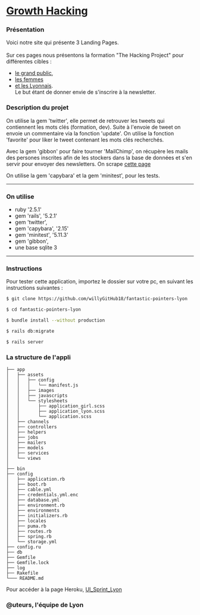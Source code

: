 # [Growth Hacking](https://fantastic-pointers.herokuapp.com/)

### Présentation 

Voici notre site qui présente 3 Landing Pages.<br/>  
Sur ces pages nous présentons la formation "The Hacking Project" pour différentes cibles : 
- [le grand public](https://fantastic-pointers.herokuapp.com/), 
- [les femmes](https://fantastic-pointers.herokuapp.com/?role=girl) 
- [et les Lyonnais](https://fantastic-pointers.herokuapp.com/?role=lyon).<br/> 
Le but étant de donner envie de s'inscrire à la newsletter.

### Description du projet 

On utilise la gem 'twitter', elle permet de retrouver les tweets qui contiennent les mots clés (formation, dev). Suite à l'envoie de tweet on envoie un commentaire via la fonction 'update'.
On utilise la fonction 'favorite' pour liker le tweet contenant les mots clés recherchés.<br/>

Avec la gem 'gibbon' pour faire tourner 'MailChimp', on récupère les mails des persones inscrites afin de les stockers dans la base de données et s'en servir pour envoyer des newsletters.
On scrape [cette page](http://www.cci.fr/web/organisation-du-reseau/sites-internet-et-courriels-des-c-r-ci)

On utilise la gem 'capybara' et la gem 'minitest', pour les tests.

------------------------------
### On utilise 

* ruby '2.5.1'
* gem 'rails', '5.2.1'
* gem 'twitter',
* gem 'capybara', '2.15'
* gem 'minitest', '5.11.3'
* gem 'gibbon',
* une base sqlite 3


------------------------------
### Instructions 

Pour tester cette application, importez le dossier sur votre pc, en suivant les instructions suivantes :


```sh
$ git clone https://github.com/willyGitHub18/fantastic-pointers-lyon

$ cd fantastic-pointers-lyon

$ bundle install --without production

$ rails db:migrate

$ rails server
```
### La structure de l'appli 

```
├── app
│   ├── assets
│   │   ├── config
│   │   │   └── manifest.js
│   │   ├── images
│   │   ├── javascripts
│   │   └── stylesheets
│   │       ├── application_girl.scss
│   │       ├── application_lyon.scss
│   │       └── application.scss
│   ├── channels
│   ├── controllers
│   ├── helpers
│   ├── jobs
│   ├── mailers
│   ├── models
│   ├── services
│   └── views
│
├── bin
├── config
│   ├── application.rb
│   ├── boot.rb
│   ├── cable.yml
│   ├── credentials.yml.enc
│   ├── database.yml
│   ├── environment.rb
│   ├── environments
│   ├── initializers.rb
│   ├── locales
│   ├── puma.rb
│   ├── routes.rb
│   ├── spring.rb
│   └── storage.yml
├── config.ru
├── db
├── Gemfile
├── Gemfile.lock
├── log
├── Rakefile
└─── README.md
```



Pour accéder à la page Heroku, [UI_Sprint_Lyon](https://fantastic-pointers.herokuapp.com/)


### @uteurs, l'équipe de Lyon
